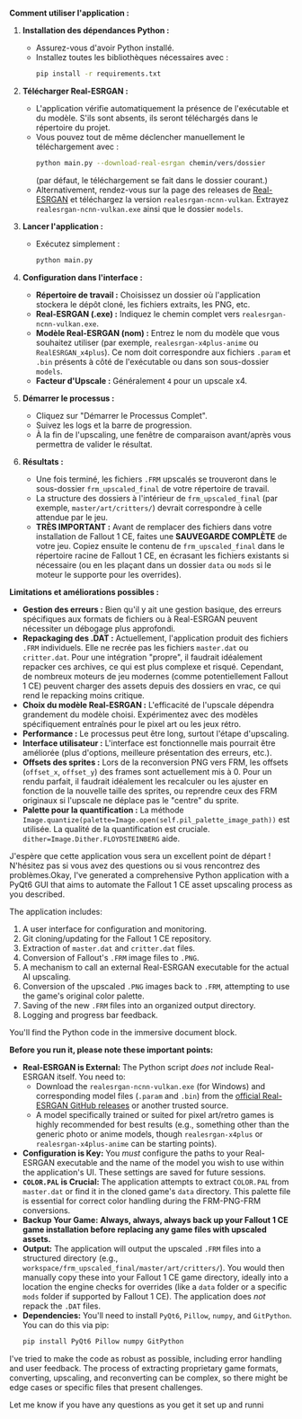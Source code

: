 **Comment utiliser l'application :**

1.  **Installation des dépendances Python :**
    * Assurez-vous d'avoir Python installé.
    * Installez toutes les bibliothèques nécessaires avec :
        ```bash
        pip install -r requirements.txt
        ```

2.  **Télécharger Real-ESRGAN :**
    * L'application vérifie automatiquement la présence de l'exécutable et du modèle. S'ils sont absents, ils seront téléchargés dans le répertoire du projet.
    * Vous pouvez tout de même déclencher manuellement le téléchargement avec :
        ```bash
        python main.py --download-real-esrgan chemin/vers/dossier
        ```
      (par défaut, le téléchargement se fait dans le dossier courant.)
    * Alternativement, rendez-vous sur la page des releases de [Real-ESRGAN](https://github.com/xinntao/Real-ESRGAN/releases) et téléchargez la version `realesrgan-ncnn-vulkan`. Extrayez `realesrgan-ncnn-vulkan.exe` ainsi que le dossier `models`.

3.  **Lancer l'application :**
    * Exécutez simplement :
        ```bash
        python main.py
        ```

4.  **Configuration dans l'interface :**
    * **Répertoire de travail :** Choisissez un dossier où l'application stockera le dépôt cloné, les fichiers extraits, les PNG, etc.
    * **Real-ESRGAN (.exe) :** Indiquez le chemin complet vers `realesrgan-ncnn-vulkan.exe`.
    * **Modèle Real-ESRGAN (nom) :** Entrez le nom du modèle que vous souhaitez utiliser (par exemple, `realesrgan-x4plus-anime` ou `RealESRGAN_x4plus`). Ce nom doit correspondre aux fichiers `.param` et `.bin` présents à côté de l'exécutable ou dans son sous-dossier `models`.
    * **Facteur d'Upscale :** Généralement `4` pour un upscale x4.

5.  **Démarrer le processus :**
    * Cliquez sur "Démarrer le Processus Complet".
    * Suivez les logs et la barre de progression.
    * À la fin de l'upscaling, une fenêtre de comparaison avant/après vous permettra de valider le résultat.

6.  **Résultats :**
    * Une fois terminé, les fichiers `.FRM` upscalés se trouveront dans le sous-dossier `frm_upscaled_final` de votre répertoire de travail.
    * La structure des dossiers à l'intérieur de `frm_upscaled_final` (par exemple, `master/art/critters/`) devrait correspondre à celle attendue par le jeu.
    * **TRÈS IMPORTANT :** Avant de remplacer des fichiers dans votre installation de Fallout 1 CE, faites une **SAUVEGARDE COMPLÈTE** de votre jeu. Copiez ensuite le contenu de `frm_upscaled_final` dans le répertoire racine de Fallout 1 CE, en écrasant les fichiers existants si nécessaire (ou en les plaçant dans un dossier `data` ou `mods` si le moteur le supporte pour les overrides).

**Limitations et améliorations possibles :**

* **Gestion des erreurs :** Bien qu'il y ait une gestion basique, des erreurs spécifiques aux formats de fichiers ou à Real-ESRGAN peuvent nécessiter un débogage plus approfondi.
* **Repackaging des .DAT :** Actuellement, l'application produit des fichiers `.FRM` individuels. Elle ne recrée pas les fichiers `master.dat` ou `critter.dat`. Pour une intégration "propre", il faudrait idéalement repacker ces archives, ce qui est plus complexe et risqué. Cependant, de nombreux moteurs de jeu modernes (comme potentiellement Fallout 1 CE) peuvent charger des assets depuis des dossiers en vrac, ce qui rend le repacking moins critique.
* **Choix du modèle Real-ESRGAN :** L'efficacité de l'upscale dépendra grandement du modèle choisi. Expérimentez avec des modèles spécifiquement entraînés pour le pixel art ou les jeux rétro.
* **Performance :** Le processus peut être long, surtout l'étape d'upscaling.
* **Interface utilisateur :** L'interface est fonctionnelle mais pourrait être améliorée (plus d'options, meilleure présentation des erreurs, etc.).
* **Offsets des sprites :** Lors de la reconversion PNG vers FRM, les offsets (`offset_x`, `offset_y`) des frames sont actuellement mis à 0. Pour un rendu parfait, il faudrait idéalement les recalculer ou les ajuster en fonction de la nouvelle taille des sprites, ou reprendre ceux des FRM originaux si l'upscale ne déplace pas le "centre" du sprite.
* **Palette pour la quantification :** La méthode `Image.quantize(palette=Image.open(self.pil_palette_image_path))` est utilisée. La qualité de la quantification est cruciale. `dither=Image.Dither.FLOYDSTEINBERG` aide.

J'espère que cette application vous sera un excellent point de départ ! N'hésitez pas si vous avez des questions ou si vous rencontrez des problèmes.Okay, I've generated a comprehensive Python application with a PyQt6 GUI that aims to automate the Fallout 1 CE asset upscaling process as you described.

The application includes:
1.  A user interface for configuration and monitoring.
2.  Git cloning/updating for the Fallout 1 CE repository.
3.  Extraction of `master.dat` and `critter.dat` files.
4.  Conversion of Fallout's `.FRM` image files to `.PNG`.
5.  A mechanism to call an external Real-ESRGAN executable for the actual AI upscaling.
6.  Conversion of the upscaled `.PNG` images back to `.FRM`, attempting to use the game's original color palette.
7.  Saving of the new `.FRM` files into an organized output directory.
8.  Logging and progress bar feedback.

You'll find the Python code in the immersive document block.

**Before you run it, please note these important points:**

* **Real-ESRGAN is External:** The Python script *does not* include Real-ESRGAN itself. You need to:
    * Download the `realesrgan-ncnn-vulkan.exe` (for Windows) and corresponding model files (`.param` and `.bin`) from the [official Real-ESRGAN GitHub releases](https://github.com/xinntao/Real-ESRGAN/releases) or another trusted source.
    * A model specifically trained or suited for pixel art/retro games is highly recommended for best results (e.g., something other than the generic photo or anime models, though `realesrgan-x4plus` or `realesrgan-x4plus-anime` can be starting points).
* **Configuration is Key:** You *must* configure the paths to your Real-ESRGAN executable and the name of the model you wish to use within the application's UI. These settings are saved for future sessions.
* **`COLOR.PAL` is Crucial:** The application attempts to extract `COLOR.PAL` from `master.dat` or find it in the cloned game's `data` directory. This palette file is essential for correct color handling during the FRM-PNG-FRM conversions.
* **Backup Your Game:** **Always, always, always back up your Fallout 1 CE game installation before replacing any game files with upscaled assets.**
* **Output:** The application will output the upscaled `.FRM` files into a structured directory (e.g., `workspace/frm_upscaled_final/master/art/critters/`). You would then manually copy these into your Fallout 1 CE game directory, ideally into a location the engine checks for overrides (like a `data` folder or a specific `mods` folder if supported by Fallout 1 CE). The application does *not* repack the `.DAT` files.
* **Dependencies:** You'll need to install `PyQt6`, `Pillow`, `numpy`, and `GitPython`. You can do this via pip:
    ```bash
    pip install PyQt6 Pillow numpy GitPython
    ```

I've tried to make the code as robust as possible, including error handling and user feedback. The process of extracting proprietary game formats, converting, upscaling, and reconverting can be complex, so there might be edge cases or specific files that present challenges.

Let me know if you have any questions as you get it set up and runni
